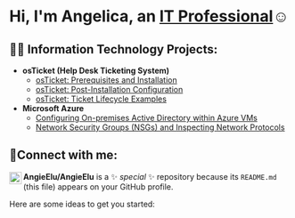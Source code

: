 <h1>Hi, I'm Angelica, an <a href="https://linkedin.com/in/a-kelueze">IT Professional</a>☺</h1>

<h2>👨‍💻 Information Technology Projects:</h2>

- <b>osTicket (Help Desk Ticketing System)</b>
  - [osTicket: Prerequisites and Installation](https://github.com/angieelu/osTicket--Prerequisites)
  - [osTicket: Post-Installation Configuration](https://github.com/AngieElu/osTicket-Post-Install.git)
  - [osTicket: Ticket Lifecycle Examples](https://github.com/joshmadakorcc/ticket-lifecycle)
- <b>Microsoft Azure</b>
  - [Configuring On-premises Active Directory within Azure VMs](https://github.com/joshmadakorcc/configure-ad)
  - [Network Security Groups (NSGs) and Inspecting Network Protocols](https://github.com/joshmadakorcc/azure-network-protocols)

<h2>🤳Connect with me:</h2>

[<img align="left" alt="Josh | LinkedIn" width="22px" src="https://cdn.jsdelivr.net/npm/simple-icons@v3/icons/linkedin.svg" />][linkedin]

[instagram]: https://www.instagram.com
[linkedin]: www.linkedin.com/in/a-kelueze
<!--- 🔭 I’m currently working on ... osTicketing and CompTIA A+

- 🌱 I’m currently learning ... How to build an osTicketing System and Start a YouTube Channel
- 👯 I’m looking to collaborate on ... Everything, I enjoy team work
- 🤔 I’m looking for help with ... Landing my next IT Job
- 💬 Ask me about ... my experience with CourseCareers, it's truly a game changer
- 📫 How to reach me: ... akelueze@gmail.com
- 😄 Pronouns: ... she/her
- ⚡ Fun fact: ... I have 4 dogs and have watched up to 10 dogs at one time! Can you guess what I do in my spare time? 🤔
-->
**AngieElu/AngieElu** is a ✨ _special_ ✨ repository because its `README.md` (this file) appears on your GitHub profile.

Here are some ideas to get you started:


